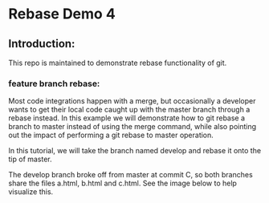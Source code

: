 # Rebase Demo 4

  ## Introduction:

  This repo is maintained to demonstrate rebase functionality of git.

  ### feature branch rebase:

Most code integrations happen with a merge, but occasionally a developer wants to get their local code caught up with the master branch through a rebase instead. In this example we will demonstrate how to git rebase a branch to master instead of using the merge command, while also pointing out the impact of performing a git rebase to master operation.

In this tutorial, we will take the branch named develop and rebase it onto the tip of master.

The develop branch broke off from master at commit C, so both branches share the files a.html, b.html and c.html. See the image below to help visualize this.


